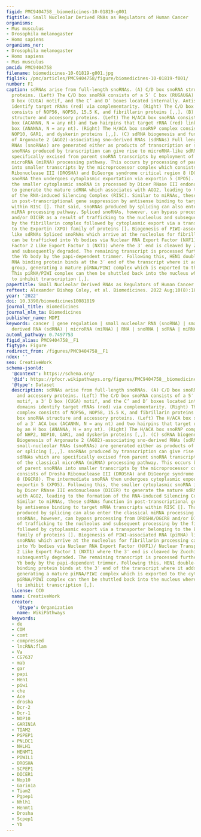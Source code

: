 ```yaml
---
figid: PMC9404758__biomedicines-10-01819-g001
figtitle: Small Nucleolar Derived RNAs as Regulators of Human Cancer
organisms:
- Mus musculus
- Drosophila melanogaster
- Homo sapiens
organisms_ner:
- Drosophila melanogaster
- Homo sapiens
- Mus musculus
pmcid: PMC9404758
filename: biomedicines-10-01819-g001.jpg
figlink: /pmc/articles/PMC9404758/figure/biomedicines-10-01819-f001/
number: F1
caption: sdRNAs arise from full-length snoRNAs. (A) C/D box snoRNA structure and accessory
  proteins. (Left) The C/D box snoRNA consists of a 5′ C box (RUGAUGA) motif, a 3′
  D box (CUGA) motif, and the C’ and D’ boxes located internally. Antisense domains
  identify target rRNAs (red) via complementarity. (Right) The C/D box snoRNP complex
  consists of NOP56, NOP58, 15.5 K, and fibrillarin proteins [,,]. (B) H/ACA box snoRNA
  structure and accessory proteins. (Left) The H/ACA box snoRNA consists of a 3′ ACA
  box (ACANNN, N = any nt) and two hairpins that target rRNA (red) linked by an H
  box (ANANNA, N = any nt). (Right) The H/ACA box snoRNP complex consists of NHP2,
  NOP10, GAR1, and dyskerin proteins [,,]. (C) sdRNA biogenesis and function. Biogenesis
  of Argonaute 2 (AGO2)-associating sno-derived RNAs (sdRNAs) Full length small-nucleolar
  RNAs (snoRNAs) are generated either as products of transcription or splicing [,,,].
  snoRNAs produced by transcription can give rise to microRNA-like sdRNAs which are
  specifically excised from parent snoRNA transcripts by employment of the classical
  microRNA (miRNA) processing pathway. This occurs by processing of parent snoRNAs
  into smaller transcripts by the microprocessor complex which consists of Drosha
  Ribonuclease III (DROSHA) and DiGeorge syndrome critical region 8 (DGCR8). The intermediate
  snoRNA then undergoes cytoplasmic exportation via exportin 5 (XPO5). Following this,
  the smaller cytoplasmic snoRNA is processed by Dicer RNase III endonuclease (DICER)
  to generate the mature sdRNA which associates with AGO2, leading to the formation
  of the RNA-induced Silencing Complex (RISC). Similar to miRNAs, these sdRNAs function
  in post-transcriptional gene suppression by antisense binding to target mRNA transcripts
  within RISC []. That said, snoRNAs produced by splicing can also enter the classical
  miRNA processing pathway. Spliced snoRNAs, however, can bypass processing from DROSHA/DGCR8
  and/or DICER as a result of trafficking to the nucleolus and subsequent processing
  by the fibrillarin complex followed by cytoplasmic export via a transporter belonging
  to the Exportin (XPO) family of proteins []. Biogenesis of PIWI-associated RNA (piRNA)
  like sdRNAs Spliced snoRNAs which arrive at the nucleolus for fibrillarin processing
  can be trafficked into Yb bodies via Nuclear RNA Export Factor (NXF1)/ Nuclear Transport
  Factor 2 Like Export Factor 1 (NXT1) where the 3′ end is cleaved by Zucchini (ZUC)
  and subsequently degraded. The remaining transcript is processed further within
  the Yb body by the papi-dependent trimmer. Following this, HEN1 double-stranded
  RNA binding protein binds at the 3′ end of the transcript where it adds a methyl
  group, generating a mature piRNA/PIWI complex which is exported to the cytoplasm.
  This piRNA/PIWI complex can then be shuttled back into the nucleus where it functions
  to inhibit transcription [,].
papertitle: Small Nucleolar Derived RNAs as Regulators of Human Cancer.
reftext: Alexander Bishop Coley, et al. Biomedicines. 2022 Aug;10(8):1819.
year: '2022'
doi: 10.3390/biomedicines10081819
journal_title: Biomedicines
journal_nlm_ta: Biomedicines
publisher_name: MDPI
keywords: cancer | gene regulation | small nucleolar RNA (snoRNA) | small nucleolar
  derived RNA (sdRNA) | microRNA (miRNA) | RNA | snoRNA | sdRNA | miRNA | genetics
automl_pathway: 0.7497753
figid_alias: PMC9404758__F1
figtype: Figure
redirect_from: /figures/PMC9404758__F1
ndex: ''
seo: CreativeWork
schema-jsonld:
  '@context': https://schema.org/
  '@id': https://pfocr.wikipathways.org/figures/PMC9404758__biomedicines-10-01819-g001.html
  '@type': Dataset
  description: sdRNAs arise from full-length snoRNAs. (A) C/D box snoRNA structure
    and accessory proteins. (Left) The C/D box snoRNA consists of a 5′ C box (RUGAUGA)
    motif, a 3′ D box (CUGA) motif, and the C’ and D’ boxes located internally. Antisense
    domains identify target rRNAs (red) via complementarity. (Right) The C/D box snoRNP
    complex consists of NOP56, NOP58, 15.5 K, and fibrillarin proteins [,,]. (B) H/ACA
    box snoRNA structure and accessory proteins. (Left) The H/ACA box snoRNA consists
    of a 3′ ACA box (ACANNN, N = any nt) and two hairpins that target rRNA (red) linked
    by an H box (ANANNA, N = any nt). (Right) The H/ACA box snoRNP complex consists
    of NHP2, NOP10, GAR1, and dyskerin proteins [,,]. (C) sdRNA biogenesis and function.
    Biogenesis of Argonaute 2 (AGO2)-associating sno-derived RNAs (sdRNAs) Full length
    small-nucleolar RNAs (snoRNAs) are generated either as products of transcription
    or splicing [,,,]. snoRNAs produced by transcription can give rise to microRNA-like
    sdRNAs which are specifically excised from parent snoRNA transcripts by employment
    of the classical microRNA (miRNA) processing pathway. This occurs by processing
    of parent snoRNAs into smaller transcripts by the microprocessor complex which
    consists of Drosha Ribonuclease III (DROSHA) and DiGeorge syndrome critical region
    8 (DGCR8). The intermediate snoRNA then undergoes cytoplasmic exportation via
    exportin 5 (XPO5). Following this, the smaller cytoplasmic snoRNA is processed
    by Dicer RNase III endonuclease (DICER) to generate the mature sdRNA which associates
    with AGO2, leading to the formation of the RNA-induced Silencing Complex (RISC).
    Similar to miRNAs, these sdRNAs function in post-transcriptional gene suppression
    by antisense binding to target mRNA transcripts within RISC []. That said, snoRNAs
    produced by splicing can also enter the classical miRNA processing pathway. Spliced
    snoRNAs, however, can bypass processing from DROSHA/DGCR8 and/or DICER as a result
    of trafficking to the nucleolus and subsequent processing by the fibrillarin complex
    followed by cytoplasmic export via a transporter belonging to the Exportin (XPO)
    family of proteins []. Biogenesis of PIWI-associated RNA (piRNA) like sdRNAs Spliced
    snoRNAs which arrive at the nucleolus for fibrillarin processing can be trafficked
    into Yb bodies via Nuclear RNA Export Factor (NXF1)/ Nuclear Transport Factor
    2 Like Export Factor 1 (NXT1) where the 3′ end is cleaved by Zucchini (ZUC) and
    subsequently degraded. The remaining transcript is processed further within the
    Yb body by the papi-dependent trimmer. Following this, HEN1 double-stranded RNA
    binding protein binds at the 3′ end of the transcript where it adds a methyl group,
    generating a mature piRNA/PIWI complex which is exported to the cytoplasm. This
    piRNA/PIWI complex can then be shuttled back into the nucleus where it functions
    to inhibit transcription [,].
  license: CC0
  name: CreativeWork
  creator:
    '@type': Organization
    name: WikiPathways
  keywords:
  - de
  - COM
  - comt
  - compressed
  - lncRNA:flam
  - Va
  - CG7637
  - mab
  - gar
  - papi
  - Hen1
  - piwi
  - che
  - Ace
  - drosha
  - Dcr-2
  - Dcr-1
  - NOP10
  - GARIN1A
  - TIAM2
  - PGPEP1
  - PNLDC1
  - NHLH1
  - HENMT1
  - PIWIL1
  - DROSHA
  - SCPEP1
  - DICER1
  - Nop10
  - Garin1a
  - Tiam2
  - Pgpep1
  - Nhlh1
  - Henmt1
  - Drosha
  - Scpep1
  - Yb
---
```

